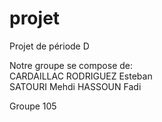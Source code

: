 # projet
Projet de période D

Notre groupe se compose de:  
CARDAILLAC RODRIGUEZ Esteban  
SATOURI Mehdi
HASSOUN Fadi

Groupe 105
